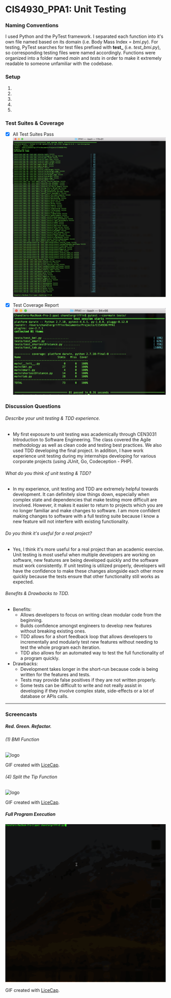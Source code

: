 # CIS4930_PPA1: Unit Testing

### Naming Conventions
I used Python and the PyTest framework. I separated each function into it's own file named based on its domain (i.e. Body Mass Index = *bmi.py*). For testing, PyTest searches for test files prefixed with **test_** (i.e. *test_bmi.py*), so corresponding testing files were named accordingly. Functions were organized into a folder named *main* and *tests* in order to make it extremely readable to someone unfamiliar with the codebase.

### Setup

1. 
2. 
3. 
4. 
5. 

### Test Suites & Coverage
- [X] All Test Suites Pass
![logo](https://github.com/changrif/CIS4930_PPA1/blob/master/assets/test_suites.png)

- [X] Test Coverage Report
![logo](https://github.com/changrif/CIS4930_PPA1/blob/master/assets/test_coverage.png)

### Discussion Questions
###### Describe your unit testing & TDD experience.
- My first exposure to unit testing was academically through CEN3031 Introduction to Software Engineering. The class covered the Agile methodology as well as clean code and testing best practices. We also used TDD developing the final project. In addition, I have work experience unit testing during my internships developing for various corporate projects (using JUnit, Go, Codeception - PHP).

###### What do you think of unit testing & TDD?
- In my experience, unit testing and TDD are extremely helpful towards development. It can definitely slow things down, especially when complex state and dependencies that make testing more difficult are involved. However, it makes it easier to return to projects which you are no longer familiar and make changes to software. I am more confident making changes to software with a full testing suite because I know a new feature will not interfere with existing functionality. 

###### Do you think it's useful for a real project?
- Yes, I think it's more useful for a real project than an academic exercise. Unit testing is most useful when multiple developers are working on software, new features are being developed quickly and the software must work consistently. If unit testing is utilized properly, developers will have the confidence to make these changes alongside each other more quickly because the tests ensure that other functionality still works as expected.

###### Benefits & Drawbacks to TDD.
- Benefits:
   - Allows developers to focus on writing clean modular code from the beginning.
   - Builds confidence amongst engineers to develop new features without breaking existing ones.
   - TDD allows for a short feedback loop that allows developers to incrementally and modularly test new features without needing to test the whole program each iteration.
   - TDD also allows for an automated way to test the full functionality of a program quickly.
- Drawbacks:
   - Development takes longer in the short-run because code is being written for the features and tests.
   - Tests may provide false positives if they are not written properly.
   - Some tests can be difficult to write and not really assist in developing if they involve complex state, side-effects or a lot of database or APIs calls.
---------------------------------------
### Screencasts

##### Red. Green. Refactor. 
###### (1) BMI Function
![logo](https://github.com/changrif/CIS4930_PPA1/blob/master/assets/bmi.gif)

GIF created with [LiceCap](http://www.cockos.com/licecap/).

###### (4) Split the Tip Function
![logo](https://github.com/changrif/CIS4930_PPA1/blob/master/assets/tip.gif)

GIF created with [LiceCap](http://www.cockos.com/licecap/).

##### Full Program Execution
![logo](https://github.com/changrif/CIS4930_PPA1/blob/master/assets/full.gif)

GIF created with [LiceCap](http://www.cockos.com/licecap/).
